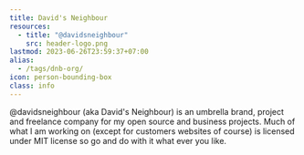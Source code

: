 ```yaml
---
title: David's Neighbour
resources:
  - title: "@davidsneighbour"
    src: header-logo.png
lastmod: 2023-06-26T23:59:37+07:00
alias:
  - /tags/dnb-org/
icon: person-bounding-box
class: info
---
```


@davidsneighbour (aka David's Neighbour) is an umbrella brand, project and freelance company for my open source and business projects. Much of what I am working on (except for customers websites of course) is licensed under MIT license so go and do with it what ever you like.
